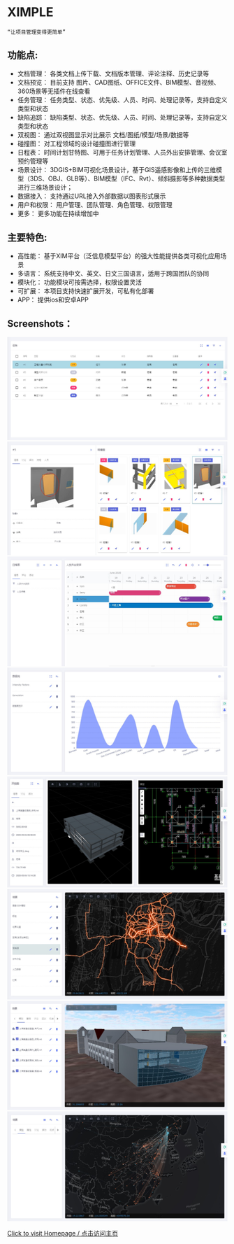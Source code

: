 # XIMPLE

    “让项目管理变得更简单”

## 功能点:
- 文档管理：
  各类文档上传下载、文档版本管理、评论注释、历史记录等
- 文档预览：
  目前支持 图片、CAD图纸、OFFICE文件、BIM模型、音视频、360场景等无插件在线查看
- 任务管理：
  任务类型、状态、优先级、人员、时间、处理记录等，支持自定义类型和状态
- 缺陷追踪：
  缺陷类型、状态、优先级、人员、时间、处理记录等，支持自定义类型和状态
- 双视图：
  通过双视图显示对比展示 文档/图纸/模型/场景/数据等  
- 碰撞图：
  对工程领域的设计碰撞图进行管理  
- 日程表：
  时间计划甘特图、可用于任务计划管理、人员外出安排管理、会议室预约管理等
- 场景设计：
  3DGIS+BIM可视化场景设计，基于GIS遥感影像和上传的三维模型（3DS、OBJ、GLB等）、BIM模型（IFC、Rvt）、倾斜摄影等多种数据类型进行三维场景设计；
- 数据接入：
  支持通过URL接入外部数据以图表形式展示
- 用户和权限：
  用户管理、团队管理、角色管理、权限管理
- 更多：
  更多功能在持续增加中
  
## 主要特色:
- 高性能：
  基于XIM平台（泛信息模型平台）的强大性能提供各类可视化应用场景
- 多语言：
  系统支持中文、英文、日文三国语言，适用于跨国团队的协同
- 模块化：
  功能模块可按需选择，权限设置灵活
- 可扩展：
  本项目支持快速扩展开发，可私有化部署
- APP：
  提供ios和安卓APP
  
## Screenshots：
[![任务](https://github.com/atwisecom/ximple/blob/master/screenshots/tasks.jpg)](https://github.com/atwisecom/ximple/blob/master/screenshots/tasks.jpg) 
[![碰撞图](https://github.com/atwisecom/ximple/blob/master/screenshots/clash.jpg)](https://github.com/atwisecom/ximple/blob/master/screenshots/clash.jpg) 
[![甘特图](https://github.com/atwisecom/ximple/blob/master/screenshots/schedule.jpg)](https://github.com/atwisecom/ximple/blob/master/screenshots/schedule.jpg) 
[![数据接入](https://github.com/atwisecom/ximple/blob/master/screenshots/datadocking.jpg)](https://github.com/atwisecom/ximple/blob/master/screenshots/datadocking.jpg) 
[![双视图](https://github.com/atwisecom/ximple/blob/master/screenshots/dualview.jpg)](https://github.com/atwisecom/ximple/blob/master/screenshots/dualview.jpg) 
[![场景-发光线](https://github.com/atwisecom/ximple/blob/master/screenshots/scene-line.jpg)](https://github.com/atwisecom/ximple/blob/master/screenshots/scene-line.jpg) 
[![场景-BIM](https://github.com/atwisecom/ximple/blob/master/screenshots/scene-bim.jpg)](https://github.com/atwisecom/ximple/blob/master/screenshots/scene-bim.jpg) 
[![场景-模拟](https://github.com/atwisecom/ximple/blob/master/screenshots/scene-mig.jpg)](https://github.com/atwisecom/ximple/blob/master/screenshots/scene-mig.jpg) 


[Click to visit Homepage / 点击访问主页](http://ximple.com.cn)

